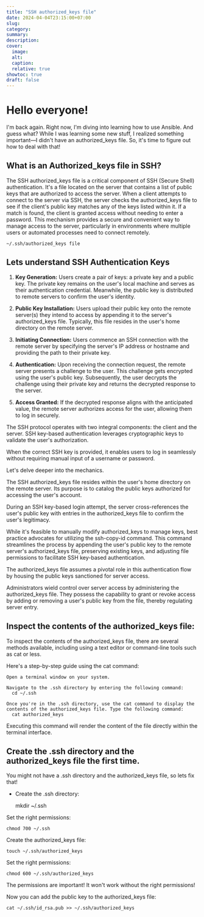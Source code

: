 ```yaml
---
title: "SSH authorized_keys file"
date: 2024-04-04T23:15:00+07:00
slug: 
category: 
summary:
description: 
cover:
  image:  
  alt:
  caption: 
  relative: true
showtoc: true
draft: false
---
```


# Hello everyone!


I'm back again. Right now, I'm diving into learning how to use Ansible. And guess what? While I was learning some new stuff, I realized something important—I didn't have an authorized_keys file. So, it's time to figure out how to deal with that!

## What is an Authorized_keys file in SSH?

The SSH authorized_keys file is a critical component of SSH (Secure Shell) authentication. It's a file located on the server that contains a list of public keys that are authorized to access the server. When a client attempts to connect to the server via SSH, the server checks the authorized_keys file to see if the client's public key matches any of the keys listed within it. If a match is found, the client is granted access without needing to enter a password. This mechanism provides a secure and convenient way to manage access to the server, particularly in environments where multiple users or automated processes need to connect remotely.

    ~/.ssh/authorized_keys file

## Lets understand SSH Authentication Keys


1. **Key Generation:** Users create a pair of keys: a private key and a public key. The private key remains on the user's local machine and serves as their authentication credential. Meanwhile, the public key is distributed to remote servers to confirm the user's identity.

2. **Public Key Installation:** Users upload their public key onto the remote server(s) they intend to access by appending it to the server's authorized_keys file. Typically, this file resides in the user's home directory on the remote server.

3. **Initiating Connection:** Users commence an SSH connection with the remote server by specifying the server's IP address or hostname and providing the path to their private key.

4. **Authentication:** Upon receiving the connection request, the remote server presents a challenge to the user. This challenge gets encrypted using the user's public key. Subsequently, the user decrypts the challenge using their private key and returns the decrypted response to the server.

5. **Access Granted:** If the decrypted response aligns with the anticipated value, the remote server authorizes access for the user, allowing them to log in securely.

The SSH protocol operates with two integral components: the client and the server. SSH key-based authentication leverages cryptographic keys to validate the user's authorization.

When the correct SSH key is provided, it enables users to log in seamlessly without requiring manual input of a username or password.

Let's delve deeper into the mechanics.

The SSH authorized_keys file resides within the user's home directory on the remote server. Its purpose is to catalog the public keys authorized for accessing the user's account.

During an SSH key-based login attempt, the server cross-references the user's public key with entries in the authorized_keys file to confirm the user's legitimacy.

While it's feasible to manually modify authorized_keys to manage keys, best practice advocates for utilizing the ssh-copy-id command. This command streamlines the process by appending the user's public key to the remote server's authorized_keys file, preserving existing keys, and adjusting file permissions to facilitate SSH key-based authentication.

The authorized_keys file assumes a pivotal role in this authentication flow by housing the public keys sanctioned for server access.

Administrators wield control over server access by administering the authorized_keys file. They possess the capability to grant or revoke access by adding or removing a user's public key from the file, thereby regulating server entry.

## Inspect the contents of the authorized_keys file:

To inspect the contents of the authorized_keys file, there are several methods available, including using a text editor or command-line tools such as cat or less.

Here's a step-by-step guide using the cat command:

    Open a terminal window on your system.

    Navigate to the .ssh directory by entering the following command:
      cd ~/.ssh

    Once you're in the .ssh directory, use the cat command to display the contents of the authorized_keys file. Type the following command:
      cat authorized_keys


Executing this command will render the content of the file directly within the terminal interface.

## Create the .ssh directory and the authorized_keys file the first time.

You might not have a .ssh directory and the authorized_keys file, so lets fix that!

* Create the .ssh directory: 

    mkdir ~/.ssh

Set the right permissions:

    chmod 700 ~/.ssh

Create the authorized_keys file:

    touch ~/.ssh/authorized_keys

Set the right permissions:

    chmod 600 ~/.ssh/authorized_keys


The permissions are important! It won't work without the right permissions!

Now you can add the public key to the authorized_keys file:

    cat ~/.ssh/id_rsa.pub >> ~/.ssh/authorized_keys
